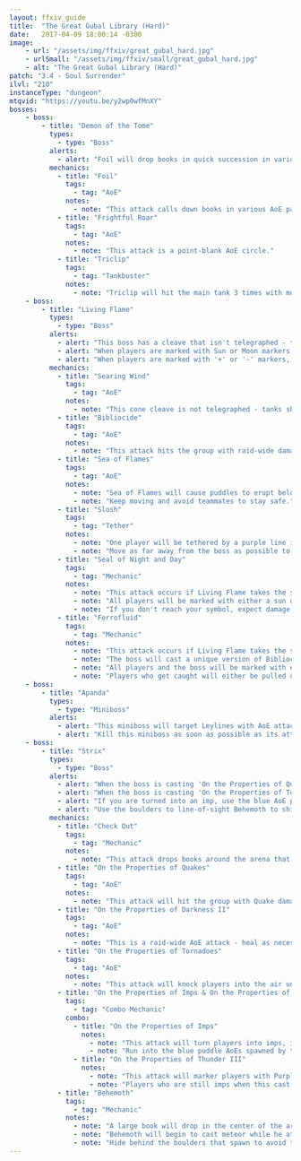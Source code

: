 ```yaml
---
layout: ffxiv_guide
title:  "The Great Gubal Library (Hard)"
date:   2017-04-09 18:00:14 -0300
image:
    - url: "/assets/img/ffxiv/great_gubal_hard.jpg"
    - urlSmall: "/assets/img/ffxiv/small/great_gubal_hard.jpg"
    - alt: "The Great Gubal Library (Hard)"
patch: "3.4 - Soul Surrender"
ilvl: "210"
instanceType: "dungeon"
mtqvid: "https://youtu.be/y2wp0wfMnXY"
bosses:
    - boss:
        - title: "Demon of the Tome"
          types:
            - type: "Boss"
          alerts:
            - alert: "Foil will drop books in quick succession in various AoE patterns - expect to move quickly."
          mechanics:
            - title: "Foil"
              tags:
                - tag: "AoE"
              notes:
                - note: "This attack calls down books in various AoE patterns - dodge as necessary."
            - title: "Frightful Roar"
              tags:
                - tag: "AoE"
              notes:
                - note: "This attack is a point-blank AoE circle."
            - title: "Triclip"
              tags:
                - tag: "Tankbuster"
              notes:
                - note: "Triclip will hit the main tank 3 times with moderate damage - cooldown and heal as necessary."
    - boss:
        - title: "Living Flame"
          types:
            - type: "Boss"
          alerts:
            - alert: "This boss has a cleave that isn't telegraphed - tanks should keep him facing away at all times."
            - alert: "When players are marked with Sun or Moon markers, position yourselves on the corresponding symbol on the floor."
            - alert: "When players are marked with '+' or '-' markers, players who match the boss' symbol should run towards him, while everyone else runs as far away as possible."
          mechanics:
            - title: "Searing Wind"
              tags:
                - tag: "AoE"
              notes:
                - note: "This cone cleave is not telegraphed - tanks should face the boss away from the rest of the group."
            - title: "Bibliocide"
              tags:
                - tag: "AoE"
              notes:
                - note: "This attack hits the group with raid-wide damage - heal as necessary."
            - title: "Sea of Flames"
              tags:
                - tag: "AoE"
              notes:
                - note: "Sea of Flames will cause puddles to erupt below players in succession."
                - note: "Keep moving and avoid teammates to stay safe."
            - title: "Slosh"
              tags:
                - tag: "Tether"
              notes:
                - note: "One player will be tethered by a purple line indicating that the boss is about to charge them."
                - note: "Move as far away from the boss as possible to reduce damage - other players be sure to not get caught in the middle of the charge."
            - title: "Seal of Night and Day"
              tags:
                - tag: "Mechanic"
              notes:
                - note: "This attack occurs if Living Flame takes the shape of a <strong>HAND</strong>."
                - note: "All players will be marked with either a sun or moon marker - players should run to the corresponding spot on the floor that contains their marker."
                - note: "If you don't reach your symbol, expect damage and a vulnerability debuff."
            - title: "Ferrofluid"
              tags:
                - tag: "Mechanic"
              notes:
                - note: "This attack occurs if Living Flame takes the shape of a <strong>TORNADO</strong>."
                - note: "The boss will cast a unique version of Bibliocide that will place fire in both the middle and around the edge of the arena."
                - note: "All players and the boss will be marked with either a '+' or '-' marker - players who match the boss should move towards him, while players who have the opposite symbol should get as far away as possible."
                - note: "Players who get caught will either be pulled or pushed into the fire."
    - boss:
        - title: "Apanda"
          types:
            - type: "Miniboss"
          alerts:
            - alert: "This miniboss will target Leylines with AoE attacks."
            - alert: "Kill this miniboss as soon as possible as its attack increases over time."
    - boss:
        - title: "Strix"
          types:
            - type: "Boss"
          alerts:
            - alert: "When the boss is casting 'On the Properties of Quakes' use the floating AoEs to avoid damage."
            - alert: "When the boss is casting 'On the Properties of Tornadoes' use the dark AoEs to avoid damage."
            - alert: "If you are turned into an imp, use the blue AoE puddles to end the transformation as soon as possible."
            - alert: "Use the boulders to line-of-sight Behemoth to shield yourself from damage when he casts meteor."
          mechanics:
            - title: "Check Out"
              tags:
                - tag: "Mechanic"
              notes:
                - note: "This attack drops books around the arena that spawn circular AoEs - make note of their locations as they will be used to counteract mechanics later in the fight."
            - title: "On the Properties of Quakes"
              tags:
                - tag: "AoE"
              notes:
                - note: "This attack will hit the group with Quake damage unless you stand in the floating AoE puddles spawned by the books."
            - title: "On the Properties of Darkness II"
              tags:
                - tag: "AoE"
              notes:
                - note: "This is a raid-wide AoE attack - heal as necessary."
            - title: "On the Properties of Tornadoes"
              tags:
                - tag: "AoE"
              notes:
                - note: "This attack will knock players into the air unless they stand in the dark AoE puddles spawned by the books - this will provide players with the 'Leaden' debuff, keeping them on the ground."
            - title: "On the Properties of Imps & On the Properties of Thunder III"
              tags:
                - tag: "Combo Mechanic"
              combo:
                - title: "On the Properties of Imps"
                  notes:
                    - note: "This attack will turn players into imps, increasingly vulnerability to Thunder."
                    - note: "Run into the blue puddle AoEs spawned by the books to end the transformation."
                - title: "On the Properties of Thunder III"
                  notes:
                    - note: "This attack will marker players with Purple Markers."
                    - note: "Players who are still imps when this cast goes off will take increased damage and receive a debuff."
            - title: "Behemoth"
              tags:
                - tag: "Mechanic"
              notes:
                - note: "A large book will drop in the center of the arena that opens to spawn a Behemoth."
                - note: "Behemoth will begin to cast meteor while he attacks with AoEs - dodge as necessary."
                - note: "Hide behind the boulders that spawn to avoid taking damage from meteor when the cast ends."
---
```


<!--
types: Boss, Miniboss, Add
phase: 01, 02, etc.
alerts: markers, special requirements, stack, raid organization, add phase
mechanic tags: tankbuster, AoE, mechanic, markers, combo mechanic, add, enrage timer, gaze, tether, stack
-->
